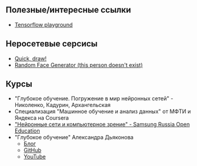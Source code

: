 ## Полезные/интересные ссылки
* [Tensorflow playground](http://playground.tensorflow.org)

## Неросетевые серсисы
* [Quick, draw!](https://quickdraw.withgoogle.com/)
* [Random Face Generator (this person doesn't exist)](https://this-person-does-not-exist.com/en)

## Курсы
* "Глубокое обучение. Погружение в мир нейронных сетей" - Николенко, Кадурин, Архангельская
* Специализация "Машинное обучение и анализ данных" от МФТИ и Яндекса на Coursera
* ["Нейронные сети и компьютерное зрение" - Samsung Russia Open Education](https://stepik.org/course/50352/info)
* "Глубокое обучение" Александра Дьяконова
    * [Блог](https://alexanderdyakonov.wordpress.com/)
    * [GitHub](https://github.com/Dyakonov/DL)
    * [YouTube](https://www.youtube.com/playlist?list=PLaRUeIuewv8BYOrm6HBgJKbGUD-jcBQpW)